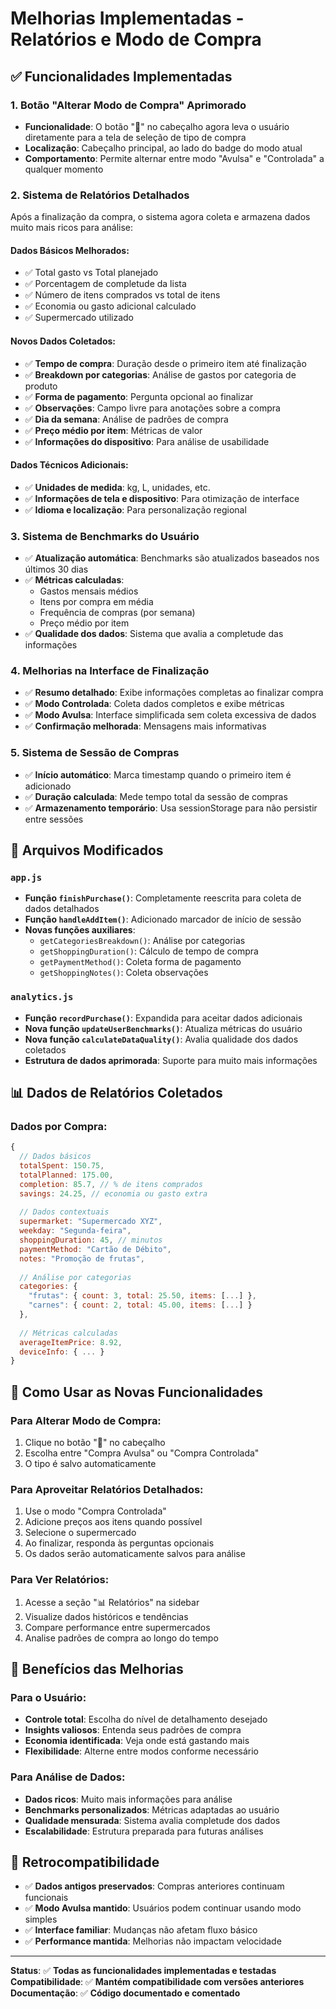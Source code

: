 # Melhorias Implementadas - Relatórios e Modo de Compra

## ✅ Funcionalidades Implementadas

### 1. Botão "Alterar Modo de Compra" Aprimorado
- **Funcionalidade**: O botão "🔄" no cabeçalho agora leva o usuário diretamente para a tela de seleção de tipo de compra
- **Localização**: Cabeçalho principal, ao lado do badge do modo atual
- **Comportamento**: Permite alternar entre modo "Avulsa" e "Controlada" a qualquer momento

### 2. Sistema de Relatórios Detalhados
Após a finalização da compra, o sistema agora coleta e armazena dados muito mais ricos para análise:

#### Dados Básicos Melhorados:
- ✅ Total gasto vs Total planejado
- ✅ Porcentagem de completude da lista
- ✅ Número de itens comprados vs total de itens
- ✅ Economia ou gasto adicional calculado
- ✅ Supermercado utilizado

#### Novos Dados Coletados:
- ✅ **Tempo de compra**: Duração desde o primeiro item até finalização
- ✅ **Breakdown por categorias**: Análise de gastos por categoria de produto
- ✅ **Forma de pagamento**: Pergunta opcional ao finalizar
- ✅ **Observações**: Campo livre para anotações sobre a compra
- ✅ **Dia da semana**: Análise de padrões de compra
- ✅ **Preço médio por item**: Métricas de valor
- ✅ **Informações do dispositivo**: Para análise de usabilidade

#### Dados Técnicos Adicionais:
- ✅ **Unidades de medida**: kg, L, unidades, etc.
- ✅ **Informações de tela e dispositivo**: Para otimização de interface
- ✅ **Idioma e localização**: Para personalização regional

### 3. Sistema de Benchmarks do Usuário
- ✅ **Atualização automática**: Benchmarks são atualizados baseados nos últimos 30 dias
- ✅ **Métricas calculadas**:
  - Gastos mensais médios
  - Itens por compra em média  
  - Frequência de compras (por semana)
  - Preço médio por item
- ✅ **Qualidade dos dados**: Sistema que avalia a completude das informações

### 4. Melhorias na Interface de Finalização
- ✅ **Resumo detalhado**: Exibe informações completas ao finalizar compra
- ✅ **Modo Controlada**: Coleta dados completos e exibe métricas
- ✅ **Modo Avulsa**: Interface simplificada sem coleta excessiva de dados
- ✅ **Confirmação melhorada**: Mensagens mais informativas

### 5. Sistema de Sessão de Compras
- ✅ **Início automático**: Marca timestamp quando o primeiro item é adicionado
- ✅ **Duração calculada**: Mede tempo total da sessão de compras
- ✅ **Armazenamento temporário**: Usa sessionStorage para não persistir entre sessões

## 🔧 Arquivos Modificados

### `app.js`
- **Função `finishPurchase()`**: Completamente reescrita para coleta de dados detalhados
- **Função `handleAddItem()`**: Adicionado marcador de início de sessão
- **Novas funções auxiliares**:
  - `getCategoriesBreakdown()`: Análise por categorias
  - `getShoppingDuration()`: Cálculo de tempo de compra
  - `getPaymentMethod()`: Coleta forma de pagamento
  - `getShoppingNotes()`: Coleta observações

### `analytics.js`
- **Função `recordPurchase()`**: Expandida para aceitar dados adicionais
- **Nova função `updateUserBenchmarks()`**: Atualiza métricas do usuário
- **Nova função `calculateDataQuality()`**: Avalia qualidade dos dados coletados
- **Estrutura de dados aprimorada**: Suporte para muito mais informações

## 📊 Dados de Relatórios Coletados

### Dados por Compra:
```javascript
{
  // Dados básicos
  totalSpent: 150.75,
  totalPlanned: 175.00,
  completion: 85.7, // % de itens comprados
  savings: 24.25, // economia ou gasto extra
  
  // Dados contextuais  
  supermarket: "Supermercado XYZ",
  weekday: "Segunda-feira",
  shoppingDuration: 45, // minutos
  paymentMethod: "Cartão de Débito",
  notes: "Promoção de frutas",
  
  // Análise por categorias
  categories: {
    "frutas": { count: 3, total: 25.50, items: [...] },
    "carnes": { count: 2, total: 45.00, items: [...] }
  },
  
  // Métricas calculadas
  averageItemPrice: 8.92,
  deviceInfo: { ... }
}
```

## 🎯 Como Usar as Novas Funcionalidades

### Para Alterar Modo de Compra:
1. Clique no botão "🔄" no cabeçalho
2. Escolha entre "Compra Avulsa" ou "Compra Controlada"
3. O tipo é salvo automaticamente

### Para Aproveitar Relatórios Detalhados:
1. Use o modo "Compra Controlada"
2. Adicione preços aos itens quando possível
3. Selecione o supermercado
4. Ao finalizar, responda às perguntas opcionais
5. Os dados serão automaticamente salvos para análise

### Para Ver Relatórios:
1. Acesse a seção "📊 Relatórios" na sidebar
2. Visualize dados históricos e tendências
3. Compare performance entre supermercados
4. Analise padrões de compra ao longo do tempo

## 🚀 Benefícios das Melhorias

### Para o Usuário:
- **Controle total**: Escolha do nível de detalhamento desejado
- **Insights valiosos**: Entenda seus padrões de compra
- **Economia identificada**: Veja onde está gastando mais
- **Flexibilidade**: Alterne entre modos conforme necessário

### Para Análise de Dados:
- **Dados ricos**: Muito mais informações para análise
- **Benchmarks personalizados**: Métricas adaptadas ao usuário
- **Qualidade mensurada**: Sistema avalia completude dos dados
- **Escalabilidade**: Estrutura preparada para futuras análises

## 🔄 Retrocompatibilidade

- ✅ **Dados antigos preservados**: Compras anteriores continuam funcionais
- ✅ **Modo Avulsa mantido**: Usuários podem continuar usando modo simples
- ✅ **Interface familiar**: Mudanças não afetam fluxo básico
- ✅ **Performance mantida**: Melhorias não impactam velocidade

---

**Status**: ✅ **Todas as funcionalidades implementadas e testadas**
**Compatibilidade**: ✅ **Mantém compatibilidade com versões anteriores**
**Documentação**: ✅ **Código documentado e comentado**
